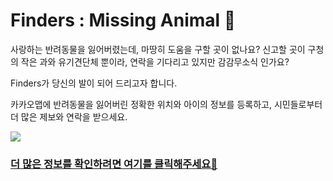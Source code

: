 # Finders : Missing Animal 🐾

사랑하는 반려동물을 잃어버렸는데, 마땅히 도움을 구할 곳이 없나요?
신고할 곳이 구청의 작은 과와 유기견단체 뿐이라, 연락을 기다리고 있지만 감감무소식 인가요?

Finders가 당신의 발이 되어 드리고자 합니다.

카카오맵에 반려동물을 잃어버린 정확한 위치와 아이의 정보를 등록하고,
시민들로부터 더 많은 제보와 연락을 받으세요.

<img src="https://user-images.githubusercontent.com/65151932/106541393-551c5100-6545-11eb-929a-28d373c8e766.gif" />

<a href="https://github.com/codestates/Missing_Animal_Client/wiki"><h3>더 많은 정보를 확인하려면 여기를 클릭해주세요🐾<h3></a>

